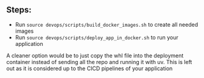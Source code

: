 ## Steps:

- Run `source devops/scripts/build_docker_images.sh` to create all needed images
- Run `source devops/scripts/deploy_app_in_docker.sh` to run your application

A cleaner option would be to just copy the whl file into the deployment container instead of sending all the repo and running it with uv. This is left out as it is considered up to the CICD pipelines of your application